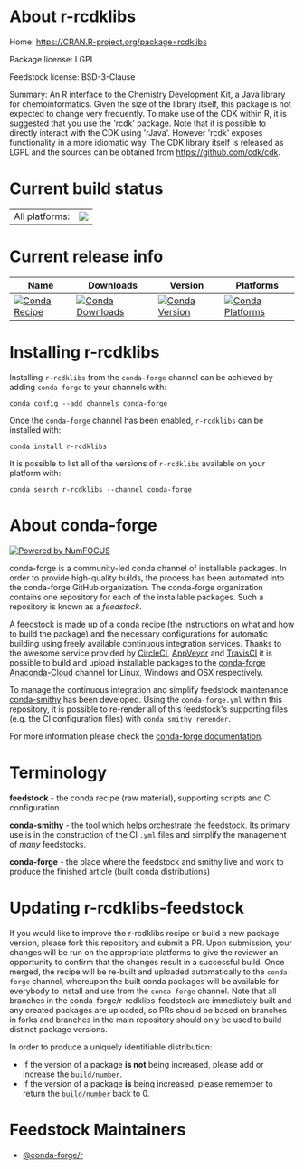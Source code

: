 About r-rcdklibs
================

Home: https://CRAN.R-project.org/package=rcdklibs

Package license: LGPL

Feedstock license: BSD-3-Clause

Summary: An R interface to the Chemistry Development Kit, a Java library for chemoinformatics. Given the size of the library itself, this package is not expected to change very frequently. To make use of the CDK within R, it is suggested that you use the 'rcdk' package. Note that it is possible to directly interact with the CDK using 'rJava'. However 'rcdk' exposes functionality in a more idiomatic way. The CDK library itself is released as LGPL and the sources can be obtained from <https://github.com/cdk/cdk>.



Current build status
====================


<table><tr><td>All platforms:</td>
    <td>
      <a href="https://dev.azure.com/conda-forge/feedstock-builds/_build/latest?definitionId=6086&branchName=master">
        <img src="https://dev.azure.com/conda-forge/feedstock-builds/_apis/build/status/r-rcdklibs-feedstock?branchName=master">
      </a>
    </td>
  </tr>
</table>

Current release info
====================

| Name | Downloads | Version | Platforms |
| --- | --- | --- | --- |
| [![Conda Recipe](https://img.shields.io/badge/recipe-r--rcdklibs-green.svg)](https://anaconda.org/conda-forge/r-rcdklibs) | [![Conda Downloads](https://img.shields.io/conda/dn/conda-forge/r-rcdklibs.svg)](https://anaconda.org/conda-forge/r-rcdklibs) | [![Conda Version](https://img.shields.io/conda/vn/conda-forge/r-rcdklibs.svg)](https://anaconda.org/conda-forge/r-rcdklibs) | [![Conda Platforms](https://img.shields.io/conda/pn/conda-forge/r-rcdklibs.svg)](https://anaconda.org/conda-forge/r-rcdklibs) |

Installing r-rcdklibs
=====================

Installing `r-rcdklibs` from the `conda-forge` channel can be achieved by adding `conda-forge` to your channels with:

```
conda config --add channels conda-forge
```

Once the `conda-forge` channel has been enabled, `r-rcdklibs` can be installed with:

```
conda install r-rcdklibs
```

It is possible to list all of the versions of `r-rcdklibs` available on your platform with:

```
conda search r-rcdklibs --channel conda-forge
```


About conda-forge
=================

[![Powered by NumFOCUS](https://img.shields.io/badge/powered%20by-NumFOCUS-orange.svg?style=flat&colorA=E1523D&colorB=007D8A)](http://numfocus.org)

conda-forge is a community-led conda channel of installable packages.
In order to provide high-quality builds, the process has been automated into the
conda-forge GitHub organization. The conda-forge organization contains one repository
for each of the installable packages. Such a repository is known as a *feedstock*.

A feedstock is made up of a conda recipe (the instructions on what and how to build
the package) and the necessary configurations for automatic building using freely
available continuous integration services. Thanks to the awesome service provided by
[CircleCI](https://circleci.com/), [AppVeyor](https://www.appveyor.com/)
and [TravisCI](https://travis-ci.com/) it is possible to build and upload installable
packages to the [conda-forge](https://anaconda.org/conda-forge)
[Anaconda-Cloud](https://anaconda.org/) channel for Linux, Windows and OSX respectively.

To manage the continuous integration and simplify feedstock maintenance
[conda-smithy](https://github.com/conda-forge/conda-smithy) has been developed.
Using the ``conda-forge.yml`` within this repository, it is possible to re-render all of
this feedstock's supporting files (e.g. the CI configuration files) with ``conda smithy rerender``.

For more information please check the [conda-forge documentation](https://conda-forge.org/docs/).

Terminology
===========

**feedstock** - the conda recipe (raw material), supporting scripts and CI configuration.

**conda-smithy** - the tool which helps orchestrate the feedstock.
                   Its primary use is in the construction of the CI ``.yml`` files
                   and simplify the management of *many* feedstocks.

**conda-forge** - the place where the feedstock and smithy live and work to
                  produce the finished article (built conda distributions)


Updating r-rcdklibs-feedstock
=============================

If you would like to improve the r-rcdklibs recipe or build a new
package version, please fork this repository and submit a PR. Upon submission,
your changes will be run on the appropriate platforms to give the reviewer an
opportunity to confirm that the changes result in a successful build. Once
merged, the recipe will be re-built and uploaded automatically to the
`conda-forge` channel, whereupon the built conda packages will be available for
everybody to install and use from the `conda-forge` channel.
Note that all branches in the conda-forge/r-rcdklibs-feedstock are
immediately built and any created packages are uploaded, so PRs should be based
on branches in forks and branches in the main repository should only be used to
build distinct package versions.

In order to produce a uniquely identifiable distribution:
 * If the version of a package **is not** being increased, please add or increase
   the [``build/number``](https://conda.io/docs/user-guide/tasks/build-packages/define-metadata.html#build-number-and-string).
 * If the version of a package **is** being increased, please remember to return
   the [``build/number``](https://conda.io/docs/user-guide/tasks/build-packages/define-metadata.html#build-number-and-string)
   back to 0.

Feedstock Maintainers
=====================

* [@conda-forge/r](https://github.com/conda-forge/r/)

